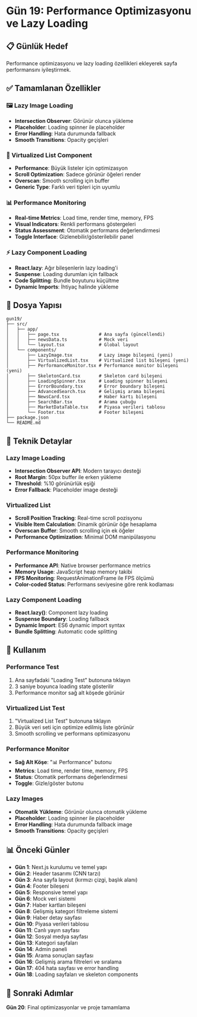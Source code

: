 # Gün 19: Performance Optimizasyonu ve Lazy Loading

## 📋 Günlük Hedef
Performance optimizasyonu ve lazy loading özellikleri ekleyerek sayfa performansını iyileştirmek.

## ✅ Tamamlanan Özellikler

### 🖼️ Lazy Image Loading
- **Intersection Observer**: Görünür olunca yükleme
- **Placeholder**: Loading spinner ile placeholder
- **Error Handling**: Hata durumunda fallback
- **Smooth Transitions**: Opacity geçişleri

### 📜 Virtualized List Component
- **Performance**: Büyük listeler için optimizasyon
- **Scroll Optimization**: Sadece görünür öğeleri render
- **Overscan**: Smooth scrolling için buffer
- **Generic Type**: Farklı veri tipleri için uyumlu

### 📊 Performance Monitoring
- **Real-time Metrics**: Load time, render time, memory, FPS
- **Visual Indicators**: Renkli performans göstergeleri
- **Status Assessment**: Otomatik performans değerlendirmesi
- **Toggle Interface**: Gizlenebilir/gösterilebilir panel

### ⚡ Lazy Component Loading
- **React.lazy**: Ağır bileşenlerin lazy loading'i
- **Suspense**: Loading durumları için fallback
- **Code Splitting**: Bundle boyutunu küçültme
- **Dynamic Imports**: İhtiyaç halinde yükleme

## 📁 Dosya Yapısı

```
gun19/
├── src/
│   ├── app/
│   │   ├── page.tsx               # Ana sayfa (güncellendi)
│   │   ├── newsData.ts            # Mock veri
│   │   └── layout.tsx             # Global layout
│   └── components/
│       ├── LazyImage.tsx          # Lazy image bileşeni (yeni)
│       ├── VirtualizedList.tsx    # Virtualized list bileşeni (yeni)
│       ├── PerformanceMonitor.tsx # Performance monitor bileşeni (yeni)
│       ├── SkeletonCard.tsx       # Skeleton card bileşeni
│       ├── LoadingSpinner.tsx     # Loading spinner bileşeni
│       ├── ErrorBoundary.tsx      # Error boundary bileşeni
│       ├── AdvancedSearch.tsx     # Gelişmiş arama bileşeni
│       ├── NewsCard.tsx           # Haber kartı bileşeni
│       ├── SearchBar.tsx          # Arama çubuğu
│       ├── MarketDataTable.tsx    # Piyasa verileri tablosu
│       └── Footer.tsx             # Footer bileşeni
├── package.json
└── README.md
```

## 🔧 Teknik Detaylar

### Lazy Image Loading
- **Intersection Observer API**: Modern tarayıcı desteği
- **Root Margin**: 50px buffer ile erken yükleme
- **Threshold**: %10 görünürlük eşiği
- **Error Fallback**: Placeholder image desteği

### Virtualized List
- **Scroll Position Tracking**: Real-time scroll pozisyonu
- **Visible Item Calculation**: Dinamik görünür öğe hesaplama
- **Overscan Buffer**: Smooth scrolling için ek öğeler
- **Performance Optimization**: Minimal DOM manipülasyonu

### Performance Monitoring
- **Performance API**: Native browser performance metrics
- **Memory Usage**: JavaScript heap memory takibi
- **FPS Monitoring**: RequestAnimationFrame ile FPS ölçümü
- **Color-coded Status**: Performans seviyesine göre renk kodlaması

### Lazy Component Loading
- **React.lazy()**: Component lazy loading
- **Suspense Boundary**: Loading fallback
- **Dynamic Import**: ES6 dynamic import syntax
- **Bundle Splitting**: Automatic code splitting

## 🚀 Kullanım

### Performance Test
1. Ana sayfadaki "Loading Test" butonuna tıklayın
2. 3 saniye boyunca loading state gösterilir
3. Performance monitor sağ alt köşede görünür

### Virtualized List Test
1. "Virtualized List Test" butonuna tıklayın
2. Büyük veri seti için optimize edilmiş liste görünür
3. Smooth scrolling ve performans optimizasyonu

### Performance Monitor
- **Sağ Alt Köşe**: "📊 Performance" butonu
- **Metrics**: Load time, render time, memory, FPS
- **Status**: Otomatik performans değerlendirmesi
- **Toggle**: Gizle/göster butonu

### Lazy Images
- **Otomatik Yükleme**: Görünür olunca otomatik yükleme
- **Placeholder**: Loading spinner ile placeholder
- **Error Handling**: Hata durumunda fallback image
- **Smooth Transitions**: Opacity geçişleri

## 📊 Önceki Günler

- **Gün 1**: Next.js kurulumu ve temel yapı
- **Gün 2**: Header tasarımı (CNN tarzı)
- **Gün 3**: Ana sayfa layout (kırmızı çizgi, başlık alanı)
- **Gün 4**: Footer bileşeni
- **Gün 5**: Responsive temel yapı
- **Gün 6**: Mock veri sistemi
- **Gün 7**: Haber kartları bileşeni
- **Gün 8**: Gelişmiş kategori filtreleme sistemi
- **Gün 9**: Haber detay sayfası
- **Gün 10**: Piyasa verileri tablosu
- **Gün 11**: Canlı yayın sayfası
- **Gün 12**: Sosyal medya sayfası
- **Gün 13**: Kategori sayfaları
- **Gün 14**: Admin paneli
- **Gün 15**: Arama sonuçları sayfası
- **Gün 16**: Gelişmiş arama filtreleri ve sıralama
- **Gün 17**: 404 hata sayfası ve error handling
- **Gün 18**: Loading sayfaları ve skeleton components

## 🎯 Sonraki Adımlar

**Gün 20**: Final optimizasyonlar ve proje tamamlama
